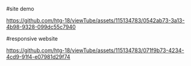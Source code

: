 #site demo

https://github.com/htg-18/viewTube/assets/115134783/0542ab73-3a13-4b98-9328-099dc55c7940

#responsive website

https://github.com/htg-18/viewTube/assets/115134783/071f9b73-4234-4cd9-91f4-e07981d29f74
